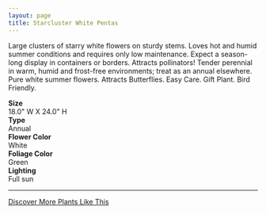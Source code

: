 ```yaml
---
layout: page
title: Starcluster White Pentas
---
```


<div class="row">
  <div class="col-md-4">
    <div class="plant-image plant-image-large" style="background-image: url(&quot;https://s3-us-west-1.amazonaws.com/images.plantwithbloom.com/starcluster_white_pentas.jpg&quot;);"></div>
  </div>
  <div class="col-md-8">
    <div>
      <p>Large clusters of starry white flowers on sturdy stems. Loves hot and humid summer conditions and requires only low maintenance. Expect a season-long display in containers or borders. Attracts pollinators! Tender perennial in warm, humid and frost-free environments; treat as an annual elsewhere. Pure white summer flowers. Attracts Butterflies. Easy Care. Gift Plant. Bird Friendly.</p>
      <div class="row">
        <div class="col-md-3">
          <strong>Size</strong>
        </div>
        <div class="col-md-9">18.0" W X 24.0" H</div>
      </div>
      <div class="row">
        <div class="col-md-3">
          <strong>Type</strong>
        </div>
        <div class="col-md-9"> Annual</div>
      </div>
      <div class="row">
        <div class="col-md-3">
          <strong>Flower Color</strong>
        </div>
        <div class="col-md-9">White</div>
      </div>
      <div class="row">
        <div class="col-md-3">
          <strong>Foliage Color</strong>
        </div>
        <div class="col-md-9">Green</div>
      </div>
      <div class="row">
        <div class="col-md-3">
          <strong>Lighting</strong>
        </div>
        <div class="col-md-9">Full sun</div>
      </div>
    </div>
    <hr/>
    <a class="btn btn-default" href="http://app.plantwithbloom.com/search">Discover More Plants Like This</a>
  </div>
</div>